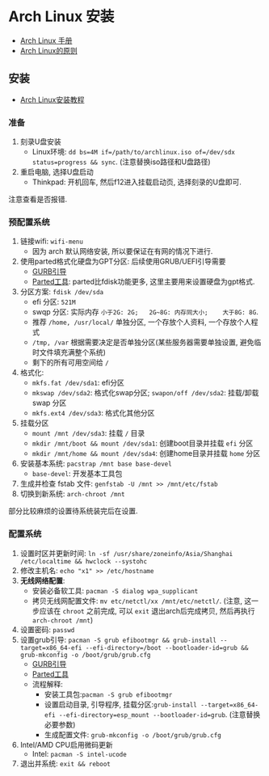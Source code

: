 # Arch Linux 安装

- [Arch Linux 手册](https://wiki.archlinux.org/index.php/Main_page_(简体中文))
- [Arch Linux的原则](https://wiki.archlinux.org/index.php/Arch_Linux_(简体中文))

## 安装
- [Arch Linux安装教程](https://wiki.archlinux.org/index.php/Installation_guide_(简体中文))

###  准备
1. 刻录U盘安装
    - Linux环境: `dd bs=4M if=/path/to/archlinux.iso of=/dev/sdx status=progress && sync`. (注意替换iso路径和U盘路径)
2. 重启电脑, 选择U盘启动
    - Thinkpad: 开机回车, 然后f12进入挂载启动页, 选择刻录的U盘即可.

注意查看是否报错.

### 预配置系统
1. 链接wifi: `wifi-menu`
    - 因为 arch 默认网络安装, 所以要保证在有网的情况下进行.
2. 使用parted格式化硬盘为GPT分区: 后续使用GRUB/UEFI引导需要
    - [GURB引导](https://wiki.archlinux.org/index.php/GRUB_(简体中文)#UEFI_.E7.B3.BB.E7.BB.9F)
    - [Parted工具](https://wiki.archlinux.org/index.php/GNU_Parted_(简体中文)): parted比fdisk功能更多, 这里主要用来设置硬盘为gpt格式.
3. 分区方案: `fdisk /dev/sda`
    - efi 分区: `521M`
    - swqp 分区: 实际内存 `小于2G: 2G;   2G~8G: 内存同大小;    大于8G: 8G`.
    - 推荐 `/home, /usr/local/` 单独分区, 一个存放个人资料, 一个存放个人程式
    - `/tmp, /var` 根据需要决定是否单独分区(某些服务器需要单独设置, 避免临时文件填充满整个系统)
    - 剩下的所有可用空间给 `/`
4. 格式化:
    - `mkfs.fat /dev/sda1`: efi分区
    - `mkswap /dev/sda2`: 格式化swap分区;  `swapon/off /dev/sda2`: 挂载/卸载 swap 分区
    - `mkfs.ext4 /dev/sda3`: 格式化其他分区
5. 挂载分区
    - `mount /mnt /dev/sda3`: 挂载 `/` 目录
    - `mkdir /mnt/boot && mount /dev/sda1`: 创建boot目录并挂载 `efi` 分区
    - `mkdir /mnt/home && mount /dev/sda4`: 创建home目录并挂载 `home` 分区
6. 安装基本系统: `pacstrap /mnt base base-devel`
    - `base-devel`: 开发基本工具包
7. 生成并检查 fstab 文件: `genfstab -U /mnt >> /mnt/etc/fstab`
8. 切换到新系统: `arch-chroot /mnt`

部分比较麻烦的设置待系统装完后在设置.

### 配置系统
1. 设置时区并更新时间: `ln -sf /usr/share/zoneinfo/Asia/Shanghai /etc/localtime && hwclock --systohc`
2. 修改主机名: `echo "x1" >> /etc/hostname`
3. **无线网络配置**: 
    - 安装必备软工具: `pacman -S dialog wpa_supplicant`
    - 拷贝无线网配置文件: `mv etc/netctl/xx /mnt/etc/netctl/`. (注意, 这一步应该在 `chroot` 之前完成, 可以 `exit` 退出arch后完成拷贝, 然后再执行 `arch-chroot /mnt`)
4. 设置密码: `passwd`
5. 设置grub引导: `pacman -S grub efibootmgr && grub-install --target=x86_64-efi --efi-directory=/boot --bootloader-id=grub && grub-mkconfig -o /boot/grub/grub.cfg`
    - [GURB引导](https://wiki.archlinux.org/index.php/GRUB_(简体中文)#UEFI_.E7.B3.BB.E7.BB.9F)
    - [Parted工具](https://wiki.archlinux.org/index.php/GNU_Parted_(简体中文))
    - 流程解释:
        - 安装工具包:`pacman -S grub efibootmgr`
        - 设置启动目录, 引导程序, 挂载分区:`grub-install --target=x86_64-efi --efi-directory=esp_mount --bootloader-id=grub`. (注意替换必要参数)
        - 生成配置文件: `grub-mkconfig -o /boot/grub/grub.cfg`
6. Intel/AMD CPU启用微码更新
    - Intel: `pacman -S intel-ucode`
7. 退出并系统: `exit && reboot`

